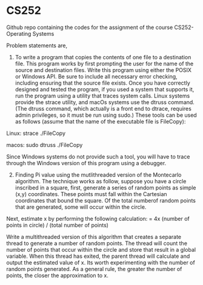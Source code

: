 # CS252
Github repo containing the codes for the assignment of the course CS252-Operating Systems

Problem statements are,
1. To write a program that copies the contents of one file to a destination file. This program works by first prompting the user for the name of the source and destination files. Write this program using either the POSIX or Windows API. Be sure to include all necessary error checking, including ensuring that the source file exists.
Once you have correctly designed and tested the program, if you used a system that supports it, run the program using a utility that traces system calls. Linux systems provide the strace utility, and macOs systems use the dtruss command. (The dtruss command, which actually is a front end to dtrace, requires admin privileges, so it must be run using
sudo.) These tools can be used as follows (assume that the name of the executable file is FileCopy):

Linux:
strace ./FileCopy

macos:
sudo dtruss ./FileCopy

Since Windows systems do not provide such a tool, you will have to trace through the Windows version of this program using a debugger.


2. Finding Pi value using the mutlithreaded version of the Montecarlo algorithm. The technique works as follow, suppose you have a circle inscribed in a square, first, generate a series of random points as simple (x,y) coordinates. These points must fall within the Cartesian coordinates that bound the square. Of the total numberof random points that are generated, some will occur within the circle.

Next, estimate x by performing the following calculation:
= 4x (number of points in circle) / (total number of points)

Write a multithreaded version of this algorithm that creates a separate thread to generate a number of random points. The thread will count the number of points that occur within the circle and store that result in a global variable. When this thread has exited, the parent thread will calculate and output the estimated value of x. Its worth experimenting with the number of random points generated. As a general rule, the greater the number of points, the closer the approximation to x.
